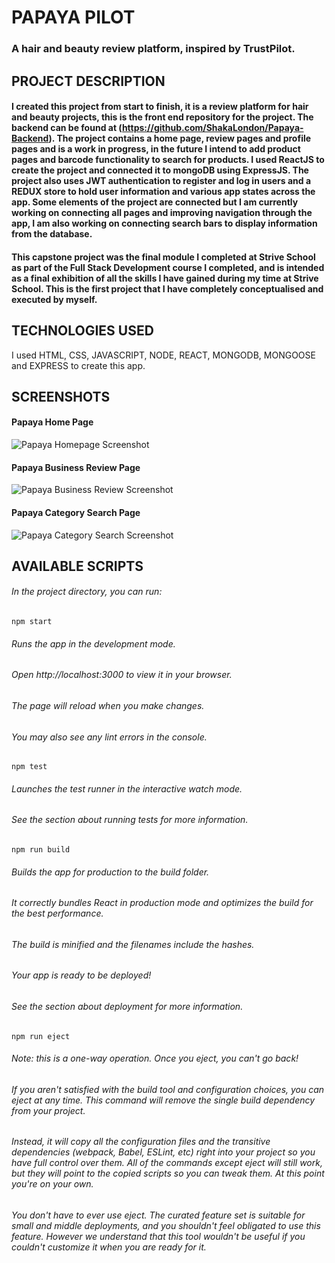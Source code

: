 # PAPAYA PILOT

### A hair and beauty review platform, inspired by TrustPilot.


## PROJECT DESCRIPTION

#### I created this project from start to finish, it is a review platform for hair and beauty projects, this is the front end repository for the project. The backend can be found at (https://github.com/ShakaLondon/Papaya-Backend). The project contains a home page, review pages and profile pages and is a work in progress, in the future I intend to add product pages and barcode functionality to search for products. I used ReactJS to create the project and connected it to mongoDB using ExpressJS. The project also uses JWT authentication to register and log in users and a REDUX store to hold user information and various app states across the app. Some elements of the project are connected but I am currently working on connecting all pages and improving navigation through the app, I am also working on connecting search bars to display information from the database.

#### This capstone project was the final module I completed at Strive School as part of the Full Stack Development course I completed, and is intended as a final exhibition of all the skills I have gained during my time at Strive School. This is the first project that I have completely conceptualised and executed by myself.

## TECHNOLOGIES USED

I used HTML, CSS, JAVASCRIPT, NODE, REACT, MONGODB, MONGOOSE and EXPRESS to create this app.

## SCREENSHOTS

#### Papaya Home Page
![Papaya Homepage Screenshot](https://res.cloudinary.com/shakalondon/image/upload/v1646088865/Papaya/Home-Page.png)

#### Papaya Business Review Page
![Papaya Business Review Screenshot](https://res.cloudinary.com/shakalondon/image/upload/v1646088860/Papaya/Business-Review-Page.png)

#### Papaya Category Search Page
![Papaya Category Search Screenshot](https://res.cloudinary.com/shakalondon/image/upload/v1646088862/Papaya/Category-Search-Page.png)


## AVAILABLE SCRIPTS

###### In the project directory, you can run:

```npm start```

###### Runs the app in the development mode.
###### Open http://localhost:3000 to view it in your browser.

###### The page will reload when you make changes.
###### You may also see any lint errors in the console.

```npm test```

###### Launches the test runner in the interactive watch mode.
###### See the section about running tests for more information.

```npm run build```

###### Builds the app for production to the build folder.
###### It correctly bundles React in production mode and optimizes the build for the best performance.

###### The build is minified and the filenames include the hashes.
###### Your app is ready to be deployed!

###### See the section about deployment for more information.

```npm run eject```

###### Note: this is a one-way operation. Once you eject, you can't go back!

###### If you aren't satisfied with the build tool and configuration choices, you can eject at any time. This command will remove the single build dependency from your project.

###### Instead, it will copy all the configuration files and the transitive dependencies (webpack, Babel, ESLint, etc) right into your project so you have full control over them. All of the commands except eject will still work, but they will point to the copied scripts so you can tweak them. At this point you're on your own.

###### You don't have to ever use eject. The curated feature set is suitable for small and middle deployments, and you shouldn't feel obligated to use this feature. However we understand that this tool wouldn't be useful if you couldn't customize it when you are ready for it.




